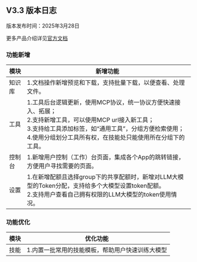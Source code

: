 ## **V3.3 版本日志**

版本发布时间：2025年3月28日

更多产品介绍详见<a href="https://wd.canway.net/?cat=27" target="_blank">官方文档</a>

### **功能新增**

|模块|新增功能|
|--|--|
|知识库|1.文档操作新增预览和下载，支持批量下载，以便查看、处理文件。|
|工具|1.工具后台逻辑更新，使用MCP协议，统一协议方便快速接入、拓展；<br />2.支持新增工具，可以使用MCP url接入新工具；<br />3.支持给工具添加标签，如“通用工具”，分组方便检索使用；<br />4.使用分组划分工具所有权，在技能处只能使用所在分组下的工具。|
|控制台|1.新增用户控制（工作）台页面，集成各个App的跳转链接，方便用户寻找需要的页面。|
|设置|1.在新增配额且选择group下的共享配额时，新增对LLM大模型的Token分配，支持给多个大模型设置token配额。<br />2.支持用户查看自己拥有权限的LLM大模型的token使用情况。|

### **功能优化**
|模块|优化功能|
|--|--|
|技能|1.内置一批常用的技能模板，帮助用户快速训练大模型|
